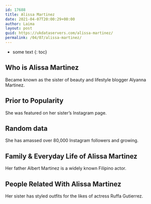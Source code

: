 ```yaml
---
id: 17688
title: Alissa Martinez
date: 2021-04-07T20:00:29+00:00
author: Laima
layout: post
guid: https://ukdataservers.com/alissa-martinez/
permalink: /04/07/alissa-martinez/
---
```


* some text
{: toc}


## Who is Alissa Martinez
                  
                  
                  
Became known as the sister of beauty and lifestyle blogger Alyanna Martinez.
                  
              
            
              
            
                
                
                
## Prior to Popularity
                  
                  
                  
She was featured on her sister&#8217;s Instagram page.
                  
              
            
              
            
                
                
                
## Random data
                  
                  
                  
She has amassed over 80,000 Instagram followers and growing.
                  
              
            
              
            
                
                
                
## Family & Everyday Life of Alissa Martinez
                  
                  
                  
Her father Albert Martinez is a widely known Filipino actor.
                  
              
            
              
            
                
                
                
## People Related With Alissa Martinez
                  
                  
                  
Her sister has styled outfits for the likes of actress Ruffa Gutierrez.
                  
              
            
              
            
                
              
            
              
              
            
            
              
            
          
          
          